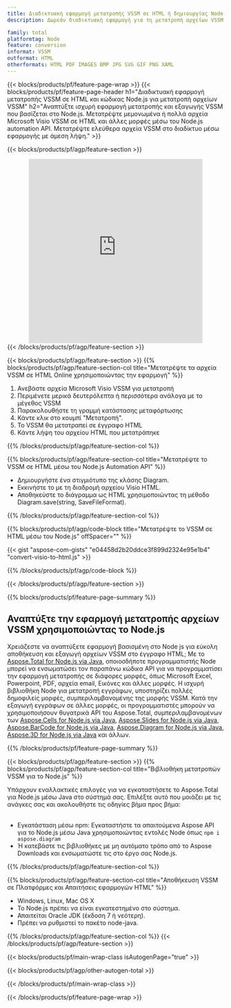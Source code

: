 ```yaml
---
title: Διαδικτυακή εφαρμογή μετατροπής VSSM σε HTML ή δημιουργίας Node.js για μετατροπή αρχείων VSSM
description: Δωρεάν διαδικτυακή εφαρμογή για τη μετατροπή αρχείων VSSM σε HTML. Κώδικας βιβλιοθήκης μετατροπών Node.js για έγγραφα του Microsoft Visio VSSM.  

family: total
platformtag: Node
feature: conversion
informat: VSSM
outformat: HTML
otherformats: HTML PDF IMAGES BMP JPG SVG GIF PNG XAML
---
```

{{< blocks/products/pf/feature-page-wrap >}}
{{< blocks/products/pf/feature-page-header h1="Διαδικτυακή εφαρμογή μετατροπής VSSM σε HTML και κώδικας Node.js για μετατροπή αρχείων VSSM" h2="Αναπτύξτε ισχυρή εφαρμογή μετατροπής και εξαγωγής VSSM που βασίζεται στο Node.js.  Μετατρέψτε μεμονωμένα ή πολλά αρχεία Microsoft Visio VSSM σε HTML και άλλες μορφές μέσω του Node.js automation API.  Μετατρέψτε ελεύθερα αρχεία VSSM στο διαδίκτυο μέσω εφαρμογής με άμεση λήψη." >}}


{{< blocks/products/pf/agp/feature-section >}}

<div class="container-fluid agp-content bg-white aboutfile box-1 vh100 section nopbtm">
<div class=container>
<div class=row>
<div class="demobox tc col-md-12 padding-0" align="center">

<iframe title="Δωρεάν διαδικτυακή εφαρμογή μετατροπής VSSM σε HTML" style="border: none; height: 426px;" scrolling="no" src="https://total-conversion-app-65z5r2lp.k8s.dynabic.com/?to=html&from=vssm" id="child-iframe" width="80%"></iframe>

</div></div>
</div></div>
{{< /blocks/products/pf/agp/feature-section >}}


{{< blocks/products/pf/agp/feature-section >}}
{{% blocks/products/pf/agp/feature-section-col title="Μετατρέψτε τα αρχεία VSSM σε HTML Online χρησιμοποιώντας την εφαρμογή" %}}

1. Ανεβάστε αρχεία Microsoft Visio VSSM για μετατροπή
1. Περιμένετε μερικά δευτερόλεπτα ή περισσότερα ανάλογα με το μέγεθος VSSM
1. Παρακολουθήστε τη γραμμή κατάστασης μεταφόρτωσης
1. Κάντε κλικ στο κουμπί "Μετατροπή".
1. Το VSSM θα μετατραπεί σε έγγραφο HTML
1. Κάντε λήψη του αρχείου HTML που μετατράπηκε

{{% /blocks/products/pf/agp/feature-section-col %}}

{{% blocks/products/pf/agp/feature-section-col title="Μετατρέψτε το VSSM σε HTML μέσω του Node.js Automation API" %}}

- Δημιουργήστε ένα στιγμιότυπο της κλάσης Diagram.
- Εκκινήστε το με τη διαδρομή αρχείου Visio HTML.
- Αποθηκεύστε το διάγραμμα ως HTML χρησιμοποιώντας τη μέθοδο Diagram.save(string, SaveFileFormat).

{{% /blocks/products/pf/agp/feature-section-col %}}

{{% blocks/products/pf/agp/code-block title="Μετατρέψτε το VSSM σε HTML μέσω του Node.js" offSpacer="" %}}

{{< gist "aspose-com-gists" "e04458d2b20ddce3f899d2324e95e1b4" "convert-visio-to-html.js" >}}

{{% /blocks/products/pf/agp/code-block %}}

{{< /blocks/products/pf/agp/feature-section >}}

{{% blocks/products/pf/feature-page-summary %}}

<h2>Αναπτύξτε την εφαρμογή μετατροπής αρχείων VSSM χρησιμοποιώντας το Node.js</h2>

Χρειάζεστε να αναπτύξετε εφαρμογή βασισμένη στο Node js για εύκολη αποθήκευση και εξαγωγή αρχείων VSSM στο έγγραφο HTML;  Με το [Aspose.Total for Node.js via Java](https://products.aspose.com/total/el/nodejs-java/), οποιοσδήποτε προγραμματιστής Node μπορεί να ενσωματώσει τον παραπάνω κώδικα API για να προγραμματίσει την εφαρμογή μετατροπής σε διάφορες μορφές, όπως Microsoft Excel, Powerpoint, PDF, αρχεία email, Εικόνες και άλλες μορφές.  Η ισχυρή βιβλιοθήκη Node για μετατροπή εγγράφων, υποστηρίζει πολλές δημοφιλείς μορφές, συμπεριλαμβανομένης της μορφής VSSM.  Κατά την εξαγωγή εγγράφων σε άλλες μορφές, οι προγραμματιστές μπορούν να χρησιμοποιήσουν θυγατρικά API του Aspose.Total, συμπεριλαμβανομένων των [Aspose.Cells for Node.js via Java](https://products.aspose.com/cells/el/nodejs-java/), [Aspose.Slides for Node.js via Java](https://products.aspose.com/slides/el/nodejs-java/), [Aspose.BarCode for Node.js via Java](https://products.aspose.com/barcode/el/nodejs-java/), [Aspose.Diagram for Node.js via Java](https://products.aspose.com/diagram/el/nodejs-java/), [Aspose.3D for Node.js via Java](https://products.aspose.com/3d/el/nodejs-java/) και άλλων.  
 
 

{{% /blocks/products/pf/feature-page-summary %}}

{{< blocks/products/pf/agp/feature-section >}}
{{% blocks/products/pf/agp/feature-section-col title="Βιβλιοθήκη μετατροπών VSSM για το Node.js" %}}

Υπάρχουν εναλλακτικές επιλογές για να εγκαταστήσετε το Aspose.Total για Node.js μέσω Java στο σύστημά σας.  Επιλέξτε αυτό που μοιάζει με τις ανάγκες σας και ακολουθήστε τις οδηγίες βήμα προς βήμα:<br /><br />

- Εγκατάσταση μέσω npm: Εγκαταστήστε τα απαιτούμενα Aspose API για το Node.js μέσω Java χρησιμοποιώντας εντολές Node όπως ```npm i aspose.diagram```
- Ή κατεβάστε τις βιβλιοθήκες με μη αυτόματο τρόπο από το Aspose Downloads και ενσωματώστε τις στο έργο σας Node.js.

{{% /blocks/products/pf/agp/feature-section-col %}}

{{% blocks/products/pf/agp/feature-section-col title="Αποθήκευση VSSM σε Πλατφόρμες και Απαιτήσεις εφαρμογών HTML" %}}

- Windows, Linux, Mac OS X
- Το Node.js πρέπει να είναι εγκατεστημένο στο σύστημα.
- Απαιτείται Oracle JDK (έκδοση 7 ή νεότερη).
- Πρέπει να ρυθμιστεί το πακέτο node-java.

{{% /blocks/products/pf/agp/feature-section-col %}}
{{< /blocks/products/pf/agp/feature-section >}}

{{< blocks/products/pf/main-wrap-class isAutogenPage="true" >}}

{{< blocks/products/pf/agp/other-autogen-total >}}

{{< /blocks/products/pf/main-wrap-class >}}

{{< /blocks/products/pf/feature-page-wrap >}}